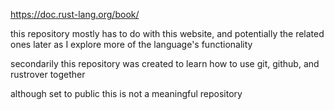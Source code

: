https://doc.rust-lang.org/book/

this repository mostly has to do with this website, and potentially the related ones later as I explore more of the language's functionality

secondarily this repository was created to learn how to use git, github, and rustrover together



although set to public this is not a meaningful repository
